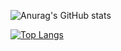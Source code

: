 
![Anurag's GitHub stats](https://github-readme-stats.vercel.app/api?username=Siianchan&show_icons=true&theme=transparent)

[![Top Langs](https://github-readme-stats.vercel.app/api/top-langs/?username=Siianchan&layout=compact)](https://github.com/anuraghazra/github-readme-stats)
